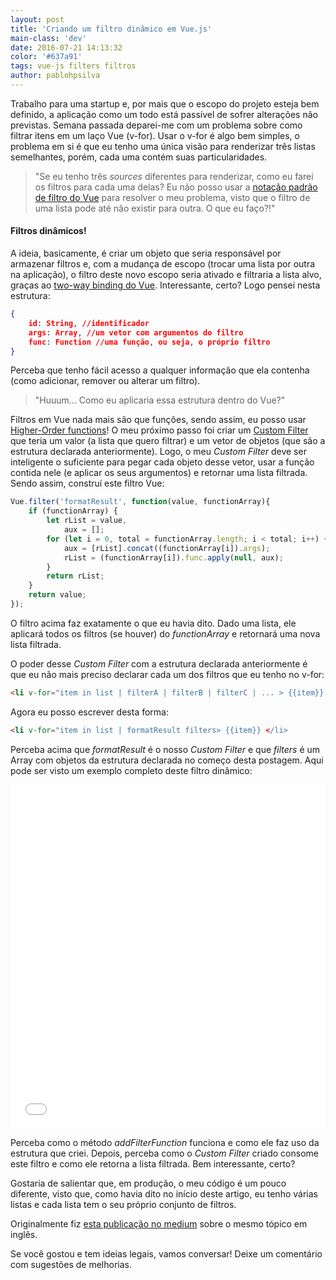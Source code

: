 ```yaml
---
layout: post
title: 'Criando um filtro dinâmico em Vue.js'
main-class: 'dev'
date: 2016-07-21 14:13:32 
color: '#637a91'
tags: vue-js filters filtros
author: pablohpsilva
---
```


Trabalho para uma startup e, por mais que o escopo do projeto esteja bem definido, a aplicação como um todo está passível de sofrer alterações não previstas. Semana passada deparei-me com um problema sobre como filtrar itens em um laço Vue (v-for). Usar o v-for é algo bem simples, o problema em si é que eu tenho uma única visão para renderizar três listas semelhantes, porém, cada uma contém suas particularidades.

> "Se eu tenho três *sources* diferentes para renderizar, como eu farei os filtros para cada uma delas? Eu não posso usar a [notação padrão de filtro do Vue](http://vuejs.org/guide/custom-filter.html#ad) para resolver o meu problema, visto que o filtro de uma lista pode até não existir para outra. O que eu faço?!"


#### Filtros dinâmicos! 

A ideia, basicamente, é criar um objeto que seria responsável por armazenar filtros e, com a mudança de escopo (trocar uma lista por outra na aplicação), o filtro deste novo escopo seria ativado e filtraria a lista alvo, graças ao [two-way binding do Vue](https://vuejs.org/guide/#Two-way-Binding). Interessante, certo? Logo pensei nesta estrutura:

```json
{
	id: String, //identificador
	args: Array, //um vetor com argumentos do filtro
	func: Function //uma função, ou seja, o próprio filtro
}
```
Perceba que tenho fácil acesso a qualquer informação que ela contenha (como adicionar, remover ou alterar um filtro). 

> "Huuum... Como eu aplicaria essa estrutura dentro do Vue?"

Filtros em Vue nada mais são que funções, sendo assim, eu posso usar [Higher-Order functions](https://www.youtube.com/watch?v=BMUiFMZr7vk)! O meu próximo passo foi criar um [Custom Filter](http://vuejs.org/guide/custom-filter.html#ad) que teria um valor (a lista que quero filtrar) e um vetor de objetos (que são a estrutura declarada anteriormente). Logo, o meu *Custom Filter* deve ser inteligente o suficiente para pegar cada objeto desse vetor, usar a função contida nele (e aplicar os seus argumentos) e retornar uma lista filtrada. Sendo assim, construí este filtro Vue:

```javascript
Vue.filter('formatResult', function(value, functionArray){
    if (functionArray) {
        let rList = value,
            aux = [];
        for (let i = 0, total = functionArray.length; i < total; i++) {
            aux = [rList].concat((functionArray[i]).args);
            rList = (functionArray[i]).func.apply(null, aux);
        }
        return rList;
    }
    return value;
});
```
O filtro acima faz exatamente o que eu havia dito. Dado uma lista, ele aplicará todos os filtros (se houver) do *functionArray* e retornará uma nova lista filtrada.

O poder desse *Custom Filter* com a estrutura declarada anteriormente é que eu não mais preciso declarar cada um dos filtros que eu tenho no v-for:
```html
<li v-for="item in list | filterA | filterB | filterC | ... > {{item}} </li>

```

Agora eu posso escrever desta forma:
```html
<li v-for="item in list | formatResult filters> {{item}} </li>
```

Perceba acima que *formatResult* é o nosso *Custom Filter* e que *filters* é um Array com objetos da estrutura declarada no começo desta postagem. Aqui pode ser visto um exemplo completo deste filtro dinâmico:

<iframe width="100%" height="550" src="//jsfiddle.net/yMv7y/1646/embedded/js,html,css,result/dark/" allowfullscreen="allowfullscreen" frameborder="0"></iframe>

Perceba como o método *addFilterFunction* funciona e como ele faz uso da estrutura que criei. Depois, perceba como o *Custom Filter* criado consome este filtro e como ele retorna a lista filtrada. Bem interessante, certo?

Gostaria de salientar que, em produção, o meu código é um pouco diferente, visto que, como havia dito no início deste artigo, eu tenho várias listas e cada lista tem o seu próprio conjunto de filtros.

Originalmente fiz [esta publicação no medium](https://medium.com/tldr-tech/vuejs-applying-filters-on-the-fly-aabde13fcad0#.73930351o) sobre o mesmo tópico em inglês.

Se você gostou e tem ideias legais, vamos conversar! Deixe um comentário com sugestões de melhorias.

